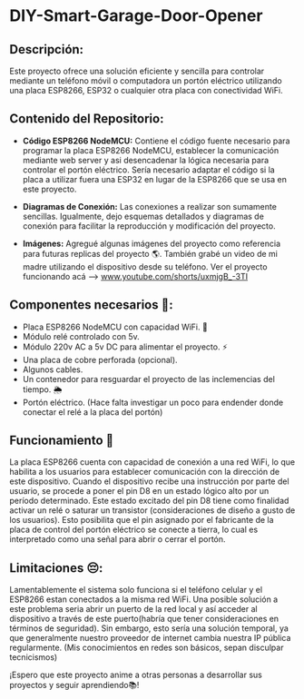 # DIY-Smart-Garage-Door-Opener

## Descripción:

Este proyecto ofrece una solución eficiente y sencilla para controlar mediante un teléfono móvil o computadora un portón eléctrico utilizando una placa ESP8266, ESP32 o cualquier otra placa con conectividad WiFi.

## Contenido del Repositorio:

- **Código ESP8266 NodeMCU:** Contiene el código fuente necesario para programar la placa ESP8266 NodeMCU, establecer la comunicación mediante web server y asi desencadenar la lógica necesaria para controlar el portón eléctrico. Sería necesario adaptar el código si la placa a utilizar fuera una ESP32 en lugar de la ESP8266 que se usa en este proyecto.

- **Diagramas de Conexión:** Las conexiones a realizar son sumamente sencillas. Igualmente, dejo esquemas detallados y diagramas de conexión para facilitar la reproducción y modificación del proyecto.

- **Imágenes:** Agregué algunas imágenes del proyecto como referencia para futuras replicas del proyecto 🌎. También grabé un video de mi madre utilizando el dispositivo desde su teléfono. Ver el proyecto funcionando acá --> www.youtube.com/shorts/uxmjgB_-3TI 

## Componentes necesarios 🛒:

- Placa ESP8266 NodeMCU con capacidad WiFi. 🛜
- Módulo relé controlado con 5v.
- Módulo 220v AC a 5v DC para alimentar el proyecto. ⚡️
- Una placa de cobre perforada (opcional).
- Algunos cables. 
- Un contenedor para resguardar el proyecto de las inclemencias del tiempo. 🌦️
- Portón eléctrico. (Hace falta investigar un poco para endender donde conectar el relé a la placa del portón)

## Funcionamiento 📡

La placa ESP8266 cuenta con capacidad de conexión a una red WiFi, lo que habilita a los usuarios para establecer comunicación con la dirección de este dispositivo. Cuando el dispositivo recibe una instrucción por parte del usuario, se procede a poner el pin D8 en un estado lógico alto por un período determinado. Este estado excitado del pin D8 tiene como finalidad activar un relé o saturar un transistor (consideraciones de diseño a gusto de los usuarios). Esto posibilita que el pin asignado por el fabricante de la placa de control del portón eléctrico se conecte a tierra, lo cual es interpretado como una señal para abrir o cerrar el portón.

## Limitaciones 😔:

Lamentablemente el sistema solo funciona si el teléfono celular y el ESP8266 estan conectados a la misma red WiFi. Una posible solución a este problema seria abrir un puerto de la red local y así acceder al dispositivo a través de este puerto(habría que tener consideraciones en términos de seguridad). Sin embargo, esto sería una solución temporal, ya que generalmente nuestro proveedor de internet cambia nuestra IP pública regularmente. (Mis conocimientos en redes son básicos, sepan disculpar tecnicismos)

¡Espero que este proyecto anime a otras personas a desarrollar sus proyectos y seguir aprendiendo📚!
